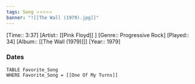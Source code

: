 ```yaml
---
tags: Song ⭐⭐⭐⭐⭐ 
banner: "![[The Wall (1979).jpg]]"
---
```

[Time:: 3:37]
[Artist:: [[Pink Floyd]] ]
[Genre:: Progressive Rock]
[Played:: 34]
[Album:: [[The Wall (1979)]]]
[Year:: 1979]
### Dates
````dataview
TABLE Favorite_Song
WHERE Favorite_Song = [[One Of My Turns]]
````